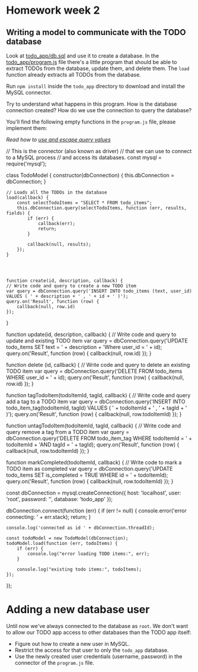 # Homework week 2

## Writing a model to communicate with the TODO database

Look at [todo_app/db.sql](./todo_app/db.sql) and use it to create a database. In
the [todo_app/program.js](./todo_app/program.js) file there's a little program
that should be able to extract TODOs from the database, update them, and delete
them. The `load` function already extracts all TODOs from the database. 

Run `npm install` inside the `todo_app` directory to download and install the MySQL
connector.

Try to understand what happens in this program. How is the database connection
created? How do we use the connection to query the database?

You'll find the following empty functions in the `program.js` file, please
implement them:

*Read how to [use and escape query values](https://github.com/mysqljs/mysql#escaping-query-values)*

// This is the connector (also known as driver)
// that we can use to connect to a MySQL process
// and access its databases.
const mysql = require('mysql');

class TodoModel {
    constructor(dbConnection) {
        this.dbConnection = dbConnection;
    }

    // Loads all the TODOs in the database
    load(callback) {
        const selectTodoItems = "SELECT * FROM todo_items";
        this.dbConnection.query(selectTodoItems, function (err, results, fields) {
            if (err) {
                callback(err);
                return;
            }

            callback(null, results);
        });
    }




    function create(id, description, callback) {
    // Write code and query to create a new TODO item
    var query = dbConnection.query('INSERT INTO todo_items (text, user_id) VALUES ( ' + description + ' , ' + id + ' )');
    query.on('Result', function (row) {
        callback(null, row.id)
    });
}



function update(id, description, callback) {
    // Write code and query to update and existing TODO item
    var query = dbConnection.query('UPDATE todo_items SET text = ' + description + 'Where user_id = ' + id);
    query.on('Result', function (row) {
        callback(null, row.id)
    });
}



function delete (id, callback) {
    // Write code and query to delete an existing TODO item
    var query = dbConnection.query('DELETE FROM todo_items WHERE user_id = ' + id);
    query.on('Result', function (row) {
        callback(null, row.id)
    });
}

function tagTodoItem(todoItemId, tagId, callback) {
    // Write code and query add a tag to a TODO item
    var query = dbConnection.query('INSERT INTO  todo_item_tag(todoItemId, tagId) VALUES ( ' + todoItemId + ' , ' + tagId + ' )');
    query.on('Result', function (row) {
        callback(null, row.todoItemId)
    });
}


function untagTodoItem(todoItemId, tagId, callback) {
    // Write code and query remove a tag from a TODO item
    var query = dbConnection.query('DELETE FROM todo_item_tag WHERE todoItemId = ' + todoItemId + 'AND tagId = ' + tagId);
    query.on('Result', function (row) {
        callback(null, row.todoItemId)
    });
}

function markCompleted(todoItemId, callback) {
    // Write code to mark a TODO item as completed
    var query = dbConnection.query('UPDATE todo_items SET is_completed = TRUE WHERE id = ' + todoItemId);
    query.on('Result', function (row) {
        callback(null, row.todoItemId)
    });
}

const dbConnection = mysql.createConnection({
    host: 'localhost',
    user: 'root',
    password: '',
    database: 'todo_app'
});

dbConnection.connect(function (err) {
    if (err != null) {
        console.error('error connecting: ' + err.stack);
        return;
    }

    console.log('connected as id ' + dbConnection.threadId);

    const todoModel = new TodoModel(dbConnection);
    todoModel.load(function (err, todoItems) {
        if (err) {
            console.log("error loading TODO items:", err);
        }

        console.log("existing todo items:", todoItems);
    });
});


# Adding a new database user

Until now we've always connected to the database as `root`. We don't want to
allow our TODO app access to other databases than the TODO app itself:

- Figure out how to create a new user in MySQL.
- Restrict the access for that user to only the `todo_app` database.
- Use the newly created user credentials (username, password) in the connector of
  the `program.js` file.
